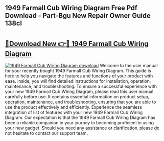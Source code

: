 ## 1949 Farmall Cub Wiring Diagram Free Pdf Download - Part-Bgu New Repair Owner Guide 138cI

# <h2><a href="http://dfkyqh.blite.top/?on=1949+Farmall+Cub+Wiring+Diagram">🔗Download New 👉🔴 1949 Farmall Cub Wiring Diagram</a></h2>

[![1949 Farmall Cub Wiring Diagram download](https://i.imgur.com/lujVjoI.png)](http://dfkyqh.blite.top/?on=1949+Farmall+Cub+Wiring+Diagram)
Welcome to the user manual for your recently bought 1949 Farmall Cub Wiring Diagram. This guide is here to help you navigate the features and functions of your product with ease. Inside, you will find detailed instructions for installation, operation, maintenance, and troubleshooting. To ensure a successful experience with your new 1949 Farmall Cub Wiring Diagram, please read this user manual carefully before use. It contains essential information on product setup, operation, maintenance, and troubleshooting, ensuring that you are able to use the product effectively and efficiently. Experience the seamless integration of list of features with your new 1949 Farmall Cub Wiring Diagram. Our expectation is that the 1949 Farmall Cub Wiring Diagram has been a reliable companion in your journey to becoming proficient in using your new gadget. Should you need any assistance or clarification, please do not hesitate to contact our support team.
